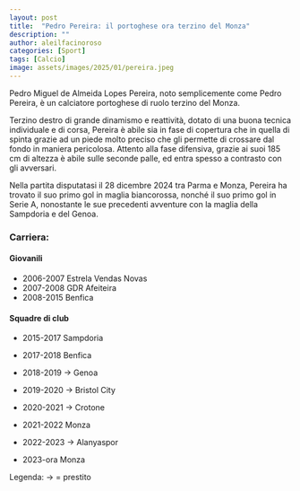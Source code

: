```yaml
---
layout: post
title:  "Pedro Pereira: il portoghese ora terzino del Monza"
description: ""
author: aleilfacinoroso
categories: [Sport]
tags: [Calcio]
image: assets/images/2025/01/pereira.jpeg
---
```

Pedro Miguel de Almeida Lopes Pereira, noto semplicemente come Pedro Pereira, è un calciatore portoghese di ruolo terzino del Monza.

Terzino destro di grande dinamismo e reattività, dotato di una buona tecnica individuale e di corsa, Pereira è abile sia in fase di copertura che in quella di spinta grazie ad un piede molto preciso che gli permette di crossare dal fondo in maniera pericolosa. Attento alla fase difensiva, grazie ai suoi 185 cm di altezza è abile sulle seconde palle, ed entra spesso a contrasto con gli avversari.

Nella partita disputatasi il 28 dicembre 2024 tra Parma e Monza, Pereira ha trovato il suo primo gol in maglia biancorossa, nonché il suo primo gol in Serie A, nonostante le sue precedenti avventure con la maglia della Sampdoria e del Genoa.

### Carriera:

#### Giovanili

- 2006-2007 Estrela Vendas Novas
- 2007-2008 GDR Afeiteira
- 2008-2015 Benfica

#### Squadre di club

- 2015-2017 Sampdoria
- 2017-2018 Benfica
- 2018-2019 &#8594; Genoa
- 2019-2020 &#8594; Bristol City
- 2020-2021 &#8594; Crotone
- 2021-2022 Monza

- 2022-2023 &#8594; Alanyaspor
- 2023-ora Monza

Legenda:
&#8594; = prestito



